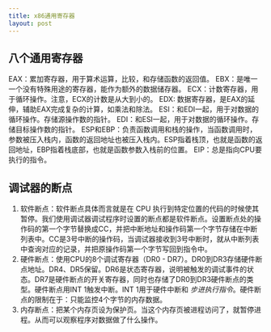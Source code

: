 ```yaml
---
title: x86通用寄存器
layout: post
---
```


## 八个通用寄存器 ##

EAX：累加寄存器，用于算术运算，比较，和存储函数的返回值。
EBX：是唯一一个没有特殊用途的寄存器，能作为额外的数据储存器。
ECX：计数寄存器，用于循环操作。注意，ECX的计数是从大到小的。
EDX: 数据寄存器，是EAX的延伸，辅助EAX完成复杂的计算，如乘法和除法。
ESI：和EDI一起，用于对数据的循环操作。存储源操作数的指针。
EDI：和ESI一起，用于对数据的循环操作。存储目标操作数的指针。
ESP和EBP：负责函数调用和栈的操作，当函数调用时，参数被压入栈内，函数的返回地址也被压入栈内。ESP指着栈顶，也就是函数的返回地址，EBP指着栈底部，也就是函数参数入栈前的位置。
EIP：总是指向CPU要执行的指令。

## 调试器的断点 ##

1. 软件断点：软件断点具体而言就是在 CPU 执行到特定位置的代码的时候使其暂停。我们使用调试器调试程序时设置的断点都是软件断点。设置断点处的操作码的第一个字节替换成CC，并把中断地址和操作码第一个字节存储在中断列表中。CC是3号中断的操作码，当调试器接收到3号中断时，就从中断列表中查询对应的记录，并把原操作码第一个字节写回到指令中。
2. 硬件断点：使用CPU的8个调试寄存器（DR0 - DR7）。DR0到DR3存储硬件断点地址。DR4、DR5保留。DR6是状态寄存器，说明被触发的调试事件的状态。DR7是硬件断点的开关寄存器，同时也存储了DR0到DR3硬件断点的类型。硬件断点用INT 1触发中断。INT 1用于硬件中断和 *步进执行指令*。硬件断点的限制在于：只能监控4个字节的内存数据。
3. 内存断点：把某个内存页设为保护页。当这个内存页被进程访问了，就暂停进程。从而可以观察程序对数据做了什么操作。
